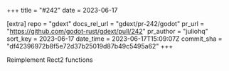 +++
title = "#242"
date = 2023-06-17

[extra]
repo = "gdext"
docs_rel_url = "gdext/pr-242/godot"
pr_url = "https://github.com/godot-rust/gdext/pull/242"
pr_author = "juliohq"
sort_key = 2023-06-17
date_time = 2023-06-17T15:09:07Z
commit_sha = "df42396972b8f5e72d37b25019d87b49c5495a62"
+++

Reimplement Rect2 functions
